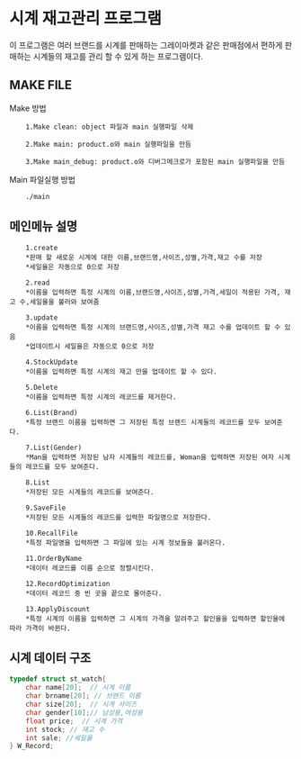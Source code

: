 
# 시계 재고관리 프로그램 #
이 프로그램은 여러 브랜드를 시계를 판매하는 그레이마켓과 같은 판매점에서
편하게 판매하는 시계들의 재고를 관리 할 수 있게 하는 프로그램이다.
## MAKE FILE 
Make 방법

        1.Make clean: object 파일과 main 실행파일 삭제
        
        2.Make main: product.o와 main 실행파일을 만듬
        
        3.Make main_debug: product.o와 디버그메크로가 포함된 main 실행파일을 만듬

Main 파일실행 방법

        ./main

## 메인메뉴 설명 ##

        1.create
        *판매 할 새로운 시계에 대한 이름,브랜드명,사이즈,성별,가격,재고 수를 저장
        *세일율은 자동으로 0으로 저장

        2.read
        *이름을 입력하면 특정 시계의 이름,브랜드명,사이즈,성별,가격,세일이 적용된 가격, 재고 수,세일율을 불러와 보여줌

        3.update
        *이름을 입력하면 특정 시계의 브랜드명,사이즈,성별,가격 재고 수를 업데이트 할 수 있음
        *업데이트시 세일율은 자동으로 0으로 저장

        4.StockUpdate
        *이름을 입력하면 특정 시계의 재고 만을 업데이트 할 수 있다.

        5.Delete
        *이름을 입력하면 특정 시계의 레코드를 제거한다.

        6.List(Brand)
        *특정 브랜드 이름을 입력하면 그 저장된 특정 브랜드 시계들의 레코드를 모두 보여준다.

        7.List(Gender)
        *Man을 입력하면 저장된 남자 시계들의 레코드를, Woman을 입력하면 저장된 여자 시계들의 레코드를 모두 보여준다.

        8.List
        *저장된 모든 시계들의 레코드를 보여준다.

        9.SaveFile
        *저장된 모든 시계들의 레코드를 입력한 파일명으로 저장한다.

        10.RecallFile
        *특정 파일명을 입력하면 그 파일에 있는 시계 정보들을 불러온다.

        11.OrderByName
        *데이터 레코드를 이름 순으로 정렬시킨다.

        12.RecordOptimization
        *데이터 레코드 중 빈 곳을 끝으로 몰아준다.

        13.ApplyDiscount
        *특정 시계의 이름을 입력하면 그 시계의 가격을 알려주고 할인율을 입력하면 할인율에 따라 가격이 바뀐다.

## 시계 데이터 구조
```c
typedef struct st_watch{
    char name[20];  // 시계 이름
    char brname[20]; // 브랜드 이름
    char size[20];  // 시계 사이즈
    char gender[10];// 남성용,여성용
    float price;  // 시계 가격
    int stock; // 재고 수
    int sale; //세일율
} W_Record;
```
